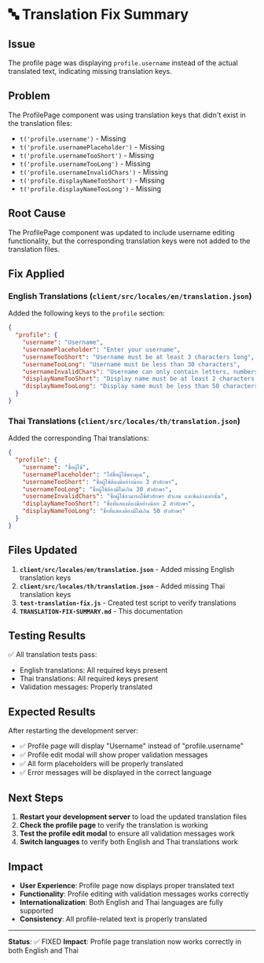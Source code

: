 # 🔤 Translation Fix Summary

## Issue

The profile page was displaying `profile.username` instead of the actual translated text, indicating missing translation keys.

## Problem

The ProfilePage component was using translation keys that didn't exist in the translation files:

- `t('profile.username')` - Missing
- `t('profile.usernamePlaceholder')` - Missing
- `t('profile.usernameTooShort')` - Missing
- `t('profile.usernameTooLong')` - Missing
- `t('profile.usernameInvalidChars')` - Missing
- `t('profile.displayNameTooShort')` - Missing
- `t('profile.displayNameTooLong')` - Missing

## Root Cause

The ProfilePage component was updated to include username editing functionality, but the corresponding translation keys were not added to the translation files.

## Fix Applied

### English Translations (`client/src/locales/en/translation.json`)

Added the following keys to the `profile` section:

```json
{
  "profile": {
    "username": "Username",
    "usernamePlaceholder": "Enter your username",
    "usernameTooShort": "Username must be at least 3 characters long",
    "usernameTooLong": "Username must be less than 30 characters",
    "usernameInvalidChars": "Username can only contain letters, numbers, and underscores",
    "displayNameTooShort": "Display name must be at least 2 characters long",
    "displayNameTooLong": "Display name must be less than 50 characters"
  }
}
```

### Thai Translations (`client/src/locales/th/translation.json`)

Added the corresponding Thai translations:

```json
{
  "profile": {
    "username": "ชื่อผู้ใช้",
    "usernamePlaceholder": "ใส่ชื่อผู้ใช้ของคุณ",
    "usernameTooShort": "ชื่อผู้ใช้ต้องมีอย่างน้อย 3 ตัวอักษร",
    "usernameTooLong": "ชื่อผู้ใช้ต้องมีไม่เกิน 30 ตัวอักษร",
    "usernameInvalidChars": "ชื่อผู้ใช้สามารถใช้ตัวอักษร ตัวเลข และขีดล่างเท่านั้น",
    "displayNameTooShort": "ชื่อที่แสดงต้องมีอย่างน้อย 2 ตัวอักษร",
    "displayNameTooLong": "ชื่อที่แสดงต้องมีไม่เกิน 50 ตัวอักษร"
  }
}
```

## Files Updated

1. **`client/src/locales/en/translation.json`** - Added missing English translation keys
2. **`client/src/locales/th/translation.json`** - Added missing Thai translation keys
3. **`test-translation-fix.js`** - Created test script to verify translations
4. **`TRANSLATION-FIX-SUMMARY.md`** - This documentation

## Testing Results

✅ All translation tests pass:

- English translations: All required keys present
- Thai translations: All required keys present
- Validation messages: Properly translated

## Expected Results

After restarting the development server:

- ✅ Profile page will display "Username" instead of "profile.username"
- ✅ Profile edit modal will show proper validation messages
- ✅ All form placeholders will be properly translated
- ✅ Error messages will be displayed in the correct language

## Next Steps

1. **Restart your development server** to load the updated translation files
2. **Check the profile page** to verify the translation is working
3. **Test the profile edit modal** to ensure all validation messages work
4. **Switch languages** to verify both English and Thai translations work

## Impact

- **User Experience**: Profile page now displays proper translated text
- **Functionality**: Profile editing with validation messages works correctly
- **Internationalization**: Both English and Thai languages are fully supported
- **Consistency**: All profile-related text is properly translated

---

**Status**: ✅ FIXED
**Impact**: Profile page translation now works correctly in both English and Thai
